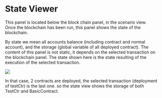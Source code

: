 # State Viewer

This panel is located below the block chain panel, in the scenario view. Once the blockchain has been run, this panel shows the state of the blockchain.

By state we mean all accounts balance \(including contract and normal account\), and the storage \(global variable of all deployed contract\). The content of this panel is not static, it depends on the selected transaction on the blockchain panel. The state shown here is the state resulting of the execution of the selected transaction.

![](https://ethdocs.org/en/latest/_images/state_mix.png)

In that case, 2 contracts are deployed, the selected transaction \(deployment of testCtr\) is the last one. so the state view shows the storage of both TestCtr and BasicContract.

